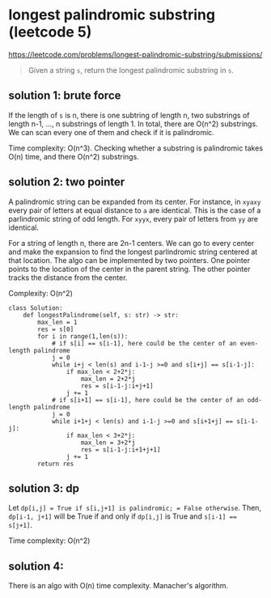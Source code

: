 # longest palindromic substring (leetcode 5)

https://leetcode.com/problems/longest-palindromic-substring/submissions/

> Given a string `s`, return the longest palindromic substring in `s`.

## solution 1: brute force

If the length of `s` is n, there is one subtring of length n, two substrings of length n-1, ..., n substrings of length 1.
In total, there are O(n^2) substrings. We can scan every one of them and check if it is palindromic.

Time complexity: O(n^3). Checking whether a substring is palindromic takes O(n) time, and there O(n^2) substrings.

## solution 2: two pointer

A palindromic string can be expanded from its center. For instance, in `xyaxy` every pair of letters at equal distance to `a` are identical.
This is the case of a parlindromic string of odd length. For `xyyx`, every pair of letters from `yy` are identical.

For a string of length n, there are 2n-1 centers. We can go to every center and make the expansion to find the longest parlindromic
string centered at that location. The algo can be implemented by two pointers. One pointer points to the location of the center in the parent string.
The other pointer tracks the distance from the center.

Complexity: O(n^2)

```
class Solution:
    def longestPalindrome(self, s: str) -> str:
        max_len = 1
        res = s[0]
        for i in range(1,len(s)):
            # if s[i] == s[i-1], here could be the center of an even-length palindrome
            j = 0
            while i+j < len(s) and i-1-j >=0 and s[i+j] == s[i-1-j]:
                if max_len < 2+2*j:
                    max_len = 2+2*j
                    res = s[i-1-j:i+j+1]
                j += 1
            # if s[i+1] == s[i-1], here could be the center of an odd-length palindrome
            j = 0
            while i+1+j < len(s) and i-1-j >=0 and s[i+1+j] == s[i-1-j]:
                if max_len < 3+2*j:
                    max_len = 3+2*j
                    res = s[i-1-j:i+1+j+1]
                j += 1
        return res
```

## solution 3: dp

Let `dp[i,j] = True if s[i,j+1] is palindromic; = False otherwise`. 
Then, `dp[i-1, j+1]` will be True if and only if `dp[i,j]` is True and `s[i-1] == s[j+1]`.

Time complexity: O(n^2)

## solution 4:

There is an algo with O(n) time complexity. Manacher's algorithm.
